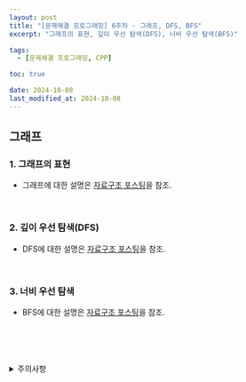 ```yaml
---
layout: post
title: "[문제해결 프로그래밍] 6주차 - 그래프, DFS, BFS"
excerpt: "그래프의 표현, 깊이 우선 탐색(DFS), 너비 우선 탐색(BFS)"

tags:
  - [문제해결 프로그래밍, CPP]

toc: true

date: 2024-10-08
last_modified_at: 2024-10-08
---
```

## 그래프
### 1. 그래프의 표현
- 그래프에 대한 설명은 [자료구조 포스팅][def]을 참조.  

<br>

### 2. 깊이 우선 탐색(DFS)  
- DFS에 대한 설명은 [자료구조 포스팅][def]을 참조.  

<br>

### 3. 너비 우선 탐색
- BFS에 대한 설명은 [자료구조 포스팅][def2]을 참조.

<br>
<br>
<br>
<br>
<details>
<summary>주의사항</summary>
<div markdown="1">

이 포스팅은 강원대학교 이다영 교수님의 문제해결 프로그래밍 수업을 들으며 내용을 정리 한 것입니다.  
수업 내용에 대한 저작권은 교수님께 있으니,  
다른 곳으로의 무분별한 내용 복사를 자제해 주세요.

</div>
</details>

[def]: https://orbit3230.github.io/2024/05/27/DS_week13/
[def2]: https://orbit3230.github.io/2024/06/03/DS_week14/